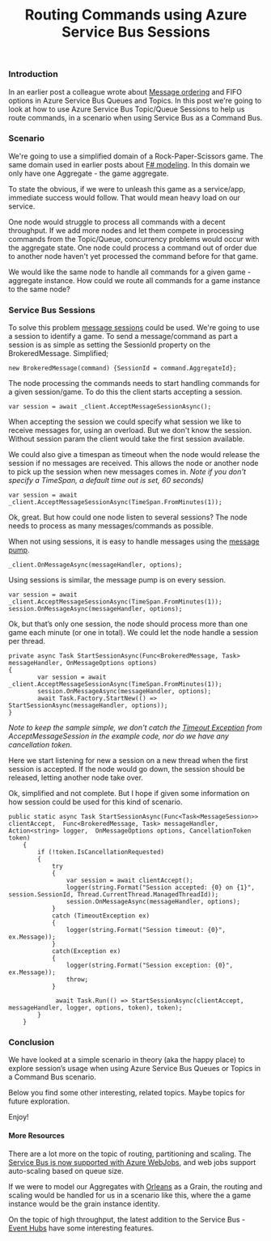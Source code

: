 ﻿---
title: Routing Commands using Azure Service Bus Sessions
---

### Introduction

In an earlier post a colleague wrote about [Message ordering](http://www.jayway.com/2013/12/20/message-ordering-on-windows-azure-service-bus-queues/) and FIFO options in Azure Service Bus Queues and Topics. In this post we're going to look at how to use Azure Service Bus Topic/Queue Sessions to help us route commands, in a scenario when using Service Bus as a Command Bus.

### Scenario
We're going to use a simplified domain of a Rock-Paper-Scissors game. The same domain used in earlier posts about [F# modeling](http://www.jayway.com/2014/01/13/exploring-f-through-modeling/).
In this domain we only have one Aggregate - the game aggregate. 

To state the obvious, if we were to unleash this game as a service/app, immediate success would follow. That would mean heavy load on our service.

One node would struggle to process all commands with a decent throughput.
If we add more nodes and let them compete in processing commands from the Topic/Queue, concurrency problems would occur with the aggregate state. One node could process a command out of order due to another node haven't yet processed the command before for that game.

We would like the same node to handle all commands for a given game - aggregate instance. How could we route all commands for a game instance to the same node?

### Service Bus Sessions
To solve this problem [message sessions](http://msdn.microsoft.com/en-us/library/microsoft.servicebus.messaging.messagesession.aspx) could be used. We're going to use a session to identify a game.
To send a message/command as part a session is as simple as setting the SessionId property on the BrokeredMessage.
Simplified;

    new BrokeredMessage(command) {SessionId = command.AggregateId};

The node processing the commands needs to start handling commands for a given session/game.
To do this the client starts accepting a session.

    var session = await _client.AcceptMessageSessionAsync();

When accepting the session we could specify what session we like to receive messages for, using an overload. But we don't know the session. Without session param the client would take the first session available.

We could also give a timespan as timeout when the node would release the session if no messages are received. This allows the node or another node to pick up the session when new messages comes in. *Note if you don't specify a TimeSpan, a default time out is set, 60 seconds)*

    var session = await _client.AcceptMessageSessionAsync(TimeSpan.FromMinutes(1));

Ok, great. But how could one node listen to several sessions? The node needs to process as many messages/commands as possible.

When not using sessions, it is easy to handle messages using the [message pump](http://msdn.microsoft.com/en-us/library/azure/dn198643.aspx).

    _client.OnMessageAsync(messageHandler, options);


Using sessions is similar, the message pump is on every session.

	var session = await _client.AcceptMessageSessionAsync(TimeSpan.FromMinutes(1));
    session.OnMessageAsync(messageHandler, options);
            
Ok, but that’s only one session, the node should process more than one game each minute (or one in total).
We could let the node handle a session per thread.

	private async Task StartSessionAsync(Func<BrokeredMessage, Task> messageHandler, OnMessageOptions options)
    {
            var session = await _client.AcceptMessageSessionAsync(TimeSpan.FromMinutes(1));
            session.OnMessageAsync(messageHandler, options);
            await Task.Factory.StartNew(() => StartSessionAsync(messageHandler, options));
    }

*Note to keep the sample simple, we don't catch the [Timeout Exception](http://msdn.microsoft.com/en-us/library/hh293141.aspx) from AcceptMessageSession in the example code, nor do we have any cancellation token*.

Here we start listening for new a session on a new thread when the first session is accepted.
If the node would go down, the session should be released, letting another node take over.

Ok, simplified and not complete.  But I hope if given some information on how session could be used for this kind of scenario.

	public static async Task StartSessionAsync(Func<Task<MessageSession>> clientAccept,  Func<BrokeredMessage, Task> messageHandler, Action<string> logger,  OnMessageOptions options, CancellationToken token)
        {
            if (!token.IsCancellationRequested)
            {
                try
                {
                    var session = await clientAccept();
                    logger(string.Format("Session accepted: {0} on {1}", session.SessionId, Thread.CurrentThread.ManagedThreadId));
                    session.OnMessageAsync(messageHandler, options);
                }
                catch (TimeoutException ex)
                {
                    logger(string.Format("Session timeout: {0}", ex.Message));
                }
                catch(Exception ex)
                {
                    logger(string.Format("Session exception: {0}", ex.Message));
                    throw;
                }

                 await Task.Run(() => StartSessionAsync(clientAccept, messageHandler, logger, options, token), token);
            }
        } 

### Conclusion
We have looked at a simple scenario in theory (aka the happy place) to explore session’s usage when using Azure Service Bus Queues or Topics in a Command Bus scenario.

Below you find some other interesting, related topics.
Maybe topics for future exploration.

Enjoy!

#### More Resources
There are a lot more on the topic of routing, partitioning and scaling.
The [Service Bus is now supported with Azure WebJobs](http://www.nuget.org/packages/Microsoft.Azure.Jobs.ServiceBus/0.3.1-beta), and web jobs support auto-scaling based on queue size.

If we were to model our Aggregates with [Orleans](http://research.microsoft.com/en-us/projects/orleans/) as a Grain, the routing and scaling would be handled for us in a scenario like this, where the a game instance would be the grain instance identity.

On the topic of high throughput, the latest addition to the Service Bus - [Event Hubs](http://azure.microsoft.com/en-us/services/event-hubs/) have some interesting features.





